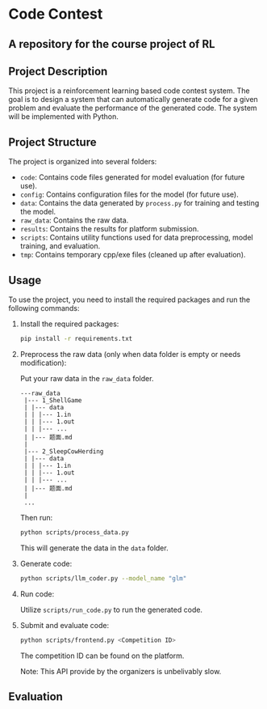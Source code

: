 # Code Contest
A repository for the course project of RL
---
## Project Description
This project is a reinforcement learning based code contest system. The goal is to design a system that can automatically generate code for a given problem and evaluate the performance of the generated code. The system will be implemented with Python.

## Project Structure
The project is organized into several folders:

- `code`: Contains code files generated for model evaluation (for future use).
- `config`: Contains configuration files for the model (for future use).
- `data`: Contains the data generated by `process.py` for training and testing the model.
- `raw_data`: Contains the raw data.
- `results`: Contains the results for platform submission.
- `scripts`: Contains utility functions used for data preprocessing, model training, and evaluation.
- `tmp`: Contains temporary cpp/exe files (cleaned up after evaluation).

## Usage
To use the project, you need to install the required packages and run the following commands:

1. Install the required packages:
   
   ```bash
   pip install -r requirements.txt
   ```
2. Preprocess the raw data (only when data folder is empty or needs modification):

   Put your raw data in the `raw_data` folder.
   ```
   ---raw_data
    |--- 1_ShellGame
    | |--- data
    | | |--- 1.in
    | | |--- 1.out
    | | |--- ...
    | |--- 题面.md
    | 
    |--- 2_SleepCowHerding
    | |--- data
    | | |--- 1.in
    | | |--- 1.out
    | | |--- ...
    | |--- 题面.md
    | 
    ...
   ```
   Then run:
    ```bash
    python scripts/process_data.py
    ```
   This will generate the data in the `data` folder.

3. Generate code:

   ```bash
   python scripts/llm_coder.py --model_name "glm"
   ```

4. Run code:

   Utilize `scripts/run_code.py` to run the generated code.

5. Submit and evaluate code:

   ```bash
   python scripts/frontend.py <Competition ID>
   ```

   The competition ID can be found on the platform.

   Note: This API provide by the organizers is unbelivably slow.

## Evaluation